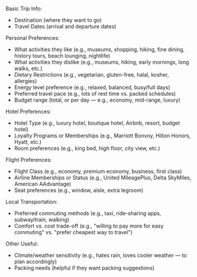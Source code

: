 Basic Trip Info:
* Destination (where they want to go)
* Travel Dates (arrival and departure dates)

Personal Preferences:
* What activities they like (e.g., museums, shopping, hiking, fine dining, history tours, beach lounging, nightlife)
* What activities they dislike (e.g., museums, hiking, early mornings, long walks, etc.)
* Dietary Restrictions (e.g., vegetarian, gluten-free, halal, kosher, allergies)
* Energy level preference (e.g., relaxed, balanced, busy/full days)
* Preferred travel pace (e.g., lots of rest time vs. packed schedules)
* Budget range (total, or per day — e.g., economy, mid-range, luxury)

Hotel Preferences:
* Hotel Type (e.g., luxury hotel, boutique hotel, Airbnb, resort, budget hotel)
* Loyalty Programs or Memberships (e.g., Marriott Bonvoy, Hilton Honors, Hyatt, etc.)
* Room preferences (e.g., king bed, high floor, city view, etc.)

Flight Preferences:
* Flight Class (e.g., economy, premium economy, business, first class)
* Airline Memberships or Status (e.g., United MileagePlus, Delta SkyMiles, American AAdvantage)
* Seat preferences (e.g., window, aisle, extra legroom)

Local Transportation:
* Preferred commuting methods (e.g., taxi, ride-sharing apps, subway/train, walking)
* Comfort vs. cost trade-off (e.g., "willing to pay more for easy commuting" vs. "prefer cheapest way to travel")

Other Useful:
* Climate/weather sensitivity (e.g., hates rain, loves cooler weather — to plan accordingly)
* Packing needs (helpful if they want packing suggestions)
